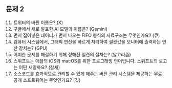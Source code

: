 ## 문제 2

11. 트위터의 바뀐 이름은? (X)
12. 구글에서 새로 발표한 AI 모델의 이름은? (Gemini)
13. 먼저 집어넣은 데이터가 먼저 나오는 FIFO 형식의 자료구조는 무엇인가요? (큐)
14. 컴퓨터 시스템에서, 그래픽 연산을 빠르게 처리하여 결괏값을 모니터에 출력하는 연산 장치는? (GPU)
15. 어떠한 문제를 해결하기 위해 정해진 일련의 절차는? (알고리즘)
16. 스위프트는 애플의 iOS와 macOS를 위한 프로그래밍 언어입니다. 스위프트의 로고는 어떤 새일까요? (칼새)
17. 소스코드를 효과적으로 관리할 수 있게 해주는 버전 관리 시스템을 제공하는 무료 공개 소프트웨어는 무엇인가요? (깃)

